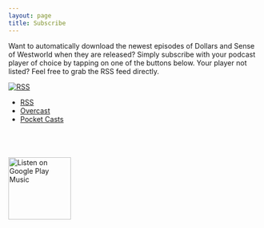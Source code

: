 ```yaml
---
layout: page
title: Subscribe
---
```


Want to automatically download the newest episodes of Dollars and Sense of Westworld when they are released? Simply subscribe with your podcast player of choice by tapping on one of the buttons below. Your player not listed? Feel free to grab the RSS feed directly.

[![RSS](http://dollarsandsenseofwestworld.com/img/SubscribeRssButton.svg)](http://dasow.libsyn.com/rss)

* [RSS](http://dasow.libsyn.com/rss)
* [Overcast](https://overcast.fm/p583069-PllntH)
* [Pocket Casts](http://pca.st/ry44)

<a href="https://itunes.apple.com/us/podcast/the-dollars-and-sense-of-westworld/id1227972996?mt=2" style="display:inline-block;overflow:hidden;background:url(//linkmaker.itunes.apple.com/assets/shared/badges/en-us/podcast-lrg.svg) no-repeat;width:110px;height:40px;background-size:contain;"></a>

<a href='https://playmusic.app.goo.gl/?ibi=com.google.PlayMusic&amp;isi=691797987&amp;ius=googleplaymusic&amp;link=https://play.google.com/music/m/Iai3kzebd7suo4llwnilgyyvodu?t%3DThe_Dollars_and_Sense_of_Westworld%26pcampaignid%3DMKT-na-all-co-pr-mu-pod-16' rel='nofollow'><img width='125px' alt='Listen on Google Play Music' src='https://play.google.com/intl/en_us/badges-music/images/badges/en_badge_web_music.png'/></a>
